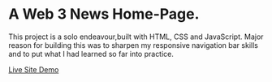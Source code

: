 # A Web 3 News Home-Page.

This project is a solo endeavour,built with HTML, CSS and JavaScript. Major reason for building this was to sharpen my responsive navigation bar skills and to put what I had learned so far into practice.

[Live Site Demo](https://news-homepage-eta-puce.vercel.app/)
